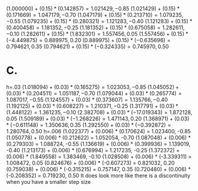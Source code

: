 $(1.000000) + (0.15) * (0.142857) = 1.021429, -0.85$
$(1.021429) + (0.15) * (0.171669) = 1.047179, -0.70$
$(1.047179) + (0.15) * (0.213710) = 1.079235, -0.55$
$(1.079235) + (0.15) * (0.280321) = 1.121283, -0.40$
$(1.121283) + (0.15) * (0.400458) = 1.181352, -0.25$
$(1.181352) + (0.15) * (0.675058) = 1.282611, -0.10$
$(1.282611) + (0.15) * (1.832301) = 1.557456, 0.05$ 
$(1.557456) + (0.15) * (-4.449875) = 0.889975, 0.20$
$(0.889975) + (0.15) * (-0.635696) = 0.794621, 0.35$
$(0.794621) + (0.15) * (-0.324335) = 0.745970, 0.50$
# C.
h=.03
$(1.018094) + (0.03) * (0.165275) = 1.023053, -0.85$
$(1.045052) + (0.03) * (0.204511) = 1.051187, -0.70$
$(1.079044) + (0.03) * (0.265774) = 1.087017, -0.55$
$(1.124557) + (0.03) * (0.373607) = 1.135766, -0.40$
$(1.192125) + (0.03) * (0.608227) = 1.210371, -0.25$
$(1.317791) + (0.03) * (1.448122) = 1.361235, -0.10$
$(2.382708) + (0.03) * (-17.019343) = 1.872128, 0.05$
$(1.509189) + (0.03) * (-1.268226) = 1.471143, 0.20$
$(1.368971) + (0.03) * (-0.611148) = 1.350636, 0.35$
$(1.292550) + (0.03) * (-0.392872) = 1.280764, 0.50$
h=.006
(1.022377) + (0.006) * (0.170624) = 1.023400, -0.85
(1.050778) + (0.006) * (0.212622) = 1.052054, -0.70
(1.087048) + (0.006) * (0.279303) = 1.088724, -0.55
(1.136619) + (0.006) * (0.399936) = 1.139019, -0.40
(1.213173) + (0.006) * (0.676994) = 1.217235, -0.25
(1.372372) + (0.006) * (1.849558) = 1.383469, -0.10
(1.028508) + (0.006) * (-3.339311) = 1.008472, 0.05
(0.824676) + (0.006) * (-0.607273) = 0.821032, 0.20
(0.759038) + (0.006) * (-0.315215) = 0.757147, 0.35
(0.720480) + (0.006) * (-0.208352) = 0.719230, 0.50
It does look more like there is a discontinuity when you have a smaller step size